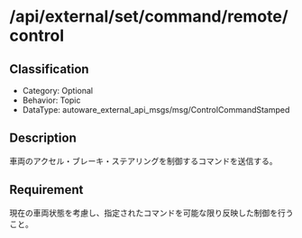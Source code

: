 # /api/external/set/command/remote/control

## Classification

- Category: Optional
- Behavior: Topic
- DataType: autoware_external_api_msgs/msg/ControlCommandStamped

## Description

車両のアクセル・ブレーキ・ステアリングを制御するコマンドを送信する。

## Requirement

現在の車両状態を考慮し、指定されたコマンドを可能な限り反映した制御を行うこと。
